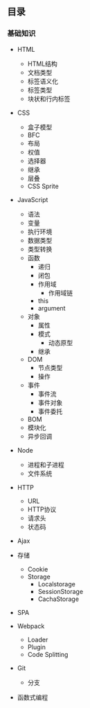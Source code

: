 ## 目录

### 基础知识
* HTML
    * HTML结构
    * 文档类型
    * 标签语义化
    * 标签类型
    * 块状和行内标签    
* CSS
    * 盒子模型     
    * BFC            
    * 布局        
    * 权值   
    * 选择器
    * 继承
    * 层叠
    * CSS Sprite
* JavaScript
    * 语法
    * 变量
    * 执行环境
    * 数据类型
    * 类型转换
    * 函数
        * 递归
        * 闭包
        * 作用域
            * 作用域链
        * this        
        * argument
    * 对象
        * 属性
        * 模式
            * 动态原型            
        * 继承
    * DOM
        * 节点类型
        * 操作
    * 事件
        * 事件流
        * 事件对象
        * 事件委托
    * BOM
    * 模块化
    * 异步回调
* Node
    * 进程和子进程
    * 文件系统

* HTTP
    * URL
    * HTTP协议
    * 请求头
    * 状态码
* Ajax
* 存储    
    * Cookie
    * Storage
        * Localstorage
        * SessionStorage
        * CachaStorage
* SPA
* Webpack
    * Loader
    * Plugin
    * Code Splitting      
* Git
    * 分支

* 函数式编程
